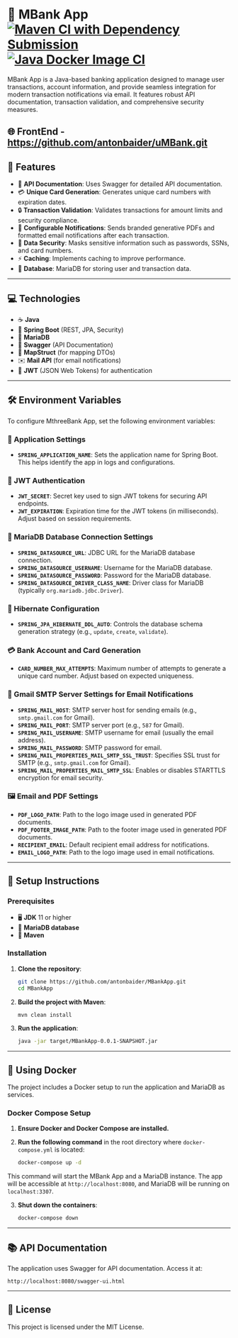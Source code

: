 
# 🏦 MBank App [![Maven CI with Dependency Submission](https://github.com/antonbaider/MBankApp/actions/workflows/maven.yml/badge.svg?branch=main)](https://github.com/antonbaider/MBankApp/actions/workflows/maven.yml) [![Java Docker Image CI](https://github.com/antonbaider/MBankApp/actions/workflows/docker-image.yml/badge.svg?branch=main)](https://github.com/antonbaider/MBankApp/actions/workflows/docker-image.yml)

MBank App is a Java-based banking application designed to manage user transactions, account information, and provide seamless integration for modern transaction notifications via email. It features robust API documentation, transaction validation, and comprehensive security measures.

🌐 FrontEnd - https://github.com/antonbaider/uMBank.git
---

## 🚀 Features

- 📄 **API Documentation**: Uses Swagger for detailed API documentation.
- 💳 **Unique Card Generation**: Generates unique card numbers with expiration dates.
- 🔒 **Transaction Validation**: Validates transactions for amount limits and security compliance.
- 📧 **Configurable Notifications**: Sends branded generative PDFs and formatted email notifications after each transaction.
- 🔐 **Data Security**: Masks sensitive information such as passwords, SSNs, and card numbers.
- ⚡ **Caching**: Implements caching to improve performance.
- 💾 **Database**: MariaDB for storing user and transaction data.

---

## 💻 Technologies

- ☕ **Java**
- 🧩 **Spring Boot** (REST, JPA, Security)
- 💽 **MariaDB**
- 📜 **Swagger** (API Documentation)
- 🔄 **MapStruct** (for mapping DTOs)
- ✉️ **Mail API** (for email notifications)
- 🔑 **JWT** (JSON Web Tokens) for authentication

---

## 🛠 Environment Variables

To configure MthreeBank App, set the following environment variables:

### 🔧 Application Settings

- **`SPRING_APPLICATION_NAME`**: Sets the application name for Spring Boot. This helps identify the app in logs and configurations.

### 🔐 JWT Authentication

- **`JWT_SECRET`**: Secret key used to sign JWT tokens for securing API endpoints.
- **`JWT_EXPIRATION`**: Expiration time for the JWT tokens (in milliseconds). Adjust based on session requirements.

### 💾 MariaDB Database Connection Settings

- **`SPRING_DATASOURCE_URL`**: JDBC URL for the MariaDB database connection.
- **`SPRING_DATASOURCE_USERNAME`**: Username for the MariaDB database.
- **`SPRING_DATASOURCE_PASSWORD`**: Password for the MariaDB database.
- **`SPRING_DATASOURCE_DRIVER_CLASS_NAME`**: Driver class for MariaDB (typically `org.mariadb.jdbc.Driver`).

### 🔄 Hibernate Configuration

- **`SPRING_JPA_HIBERNATE_DDL_AUTO`**: Controls the database schema generation strategy (e.g., `update`, `create`, `validate`).

### 💳 Bank Account and Card Generation

- **`CARD_NUMBER_MAX_ATTEMPTS`**: Maximum number of attempts to generate a unique card number. Adjust based on expected uniqueness.

### 📧 Gmail SMTP Server Settings for Email Notifications

- **`SPRING_MAIL_HOST`**: SMTP server host for sending emails (e.g., `smtp.gmail.com` for Gmail).
- **`SPRING_MAIL_PORT`**: SMTP server port (e.g., `587` for Gmail).
- **`SPRING_MAIL_USERNAME`**: SMTP username for email (usually the email address).
- **`SPRING_MAIL_PASSWORD`**: SMTP password for email.
- **`SPRING_MAIL_PROPERTIES_MAIL_SMTP_SSL_TRUST`**: Specifies SSL trust for SMTP (e.g., `smtp.gmail.com` for Gmail).
- **`SPRING_MAIL_PROPERTIES_MAIL_SMTP_SSL`**: Enables or disables STARTTLS encryption for email security.

### 🖼 Email and PDF Settings

- **`PDF_LOGO_PATH`**: Path to the logo image used in generated PDF documents.
- **`PDF_FOOTER_IMAGE_PATH`**: Path to the footer image used in generated PDF documents.
- **`RECIPIENT_EMAIL`**: Default recipient email address for notifications.
- **`EMAIL_LOGO_PATH`**: Path to the logo image used in email notifications.

---

## 📖 Setup Instructions

### Prerequisites

- 🖥 **JDK** 11 or higher
- 💽 **MariaDB database**
- 🧩 **Maven**

### Installation

1. **Clone the repository**:
   ```bash
   git clone https://github.com/antonbaider/MBankApp.git
   cd MBankApp
   ```

2. **Build the project with Maven**:
   ```bash
   mvn clean install
   ```

3. **Run the application**:
   ```bash
   java -jar target/MBankApp-0.0.1-SNAPSHOT.jar
   ```

---

## 🐳 Using Docker

The project includes a Docker setup to run the application and MariaDB as services.

### Docker Compose Setup

1. **Ensure Docker and Docker Compose are installed.**

2. **Run the following command** in the root directory where `docker-compose.yml` is located:
   ```bash
   docker-compose up -d
   ```

This command will start the MBank App and a MariaDB instance. The app will be accessible at `http://localhost:8080`, and MariaDB will be running on `localhost:3307`.

3. **Shut down the containers**:
   ```bash
   docker-compose down
   ```

---

## 📚 API Documentation

The application uses Swagger for API documentation. Access it at:
```
http://localhost:8080/swagger-ui.html
```

---

## 📝 License

This project is licensed under the MIT License.
